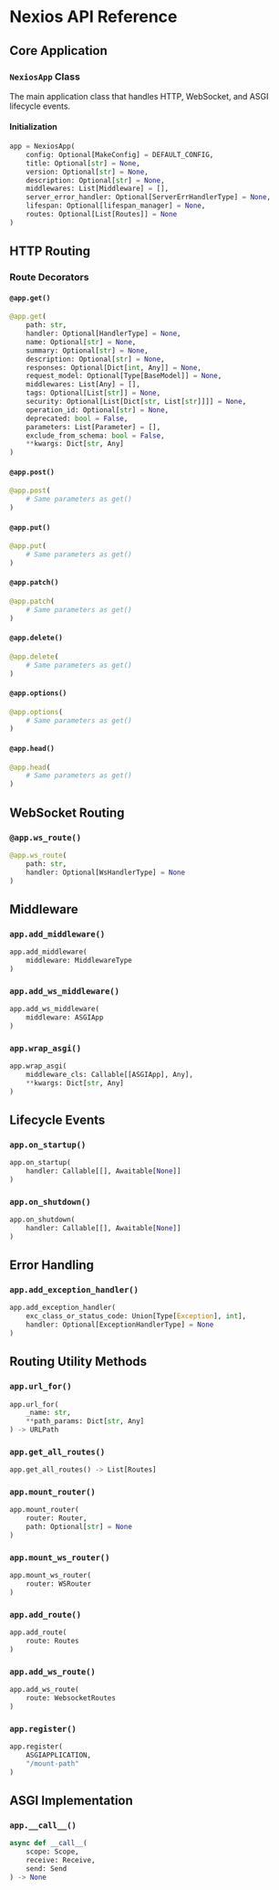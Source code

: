 # Nexios API Reference 

## Core Application 

### `NexiosApp` Class

The main application class that handles HTTP, WebSocket, and ASGI lifecycle events.

#### Initialization
```python
app = NexiosApp(
    config: Optional[MakeConfig] = DEFAULT_CONFIG,
    title: Optional[str] = None,
    version: Optional[str] = None,
    description: Optional[str] = None,
    middlewares: List[Middleware] = [],
    server_error_handler: Optional[ServerErrHandlerType] = None,
    lifespan: Optional[lifespan_manager] = None,
    routes: Optional[List[Routes]] = None
)
```

## HTTP Routing 

### Route Decorators

#### `@app.get()`
```python
@app.get(
    path: str,
    handler: Optional[HandlerType] = None,
    name: Optional[str] = None,
    summary: Optional[str] = None,
    description: Optional[str] = None,
    responses: Optional[Dict[int, Any]] = None,
    request_model: Optional[Type[BaseModel]] = None,
    middlewares: List[Any] = [],
    tags: Optional[List[str]] = None,
    security: Optional[List[Dict[str, List[str]]]] = None,
    operation_id: Optional[str] = None,
    deprecated: bool = False,
    parameters: List[Parameter] = [],
    exclude_from_schema: bool = False,
    **kwargs: Dict[str, Any]
)
```

#### `@app.post()`
```python
@app.post(
    # Same parameters as get()
)
```

#### `@app.put()`
```python
@app.put(
    # Same parameters as get()
)
```

#### `@app.patch()`
```python
@app.patch(
    # Same parameters as get()
)
```

#### `@app.delete()`
```python
@app.delete(
    # Same parameters as get()
)
```

#### `@app.options()`
```python
@app.options(
    # Same parameters as get()
)
```

#### `@app.head()`
```python
@app.head(
    # Same parameters as get()
)
```

## WebSocket Routing 

### `@app.ws_route()`
```python
@app.ws_route(
    path: str,
    handler: Optional[WsHandlerType] = None
)
```

## Middleware 

### `app.add_middleware()`
```python
app.add_middleware(
    middleware: MiddlewareType
)
```

### `app.add_ws_middleware()`
```python
app.add_ws_middleware(
    middleware: ASGIApp
)
```

### `app.wrap_asgi()`
```python
app.wrap_asgi(
    middleware_cls: Callable[[ASGIApp], Any],
    **kwargs: Dict[str, Any]
)
```

## Lifecycle Events 

### `app.on_startup()`
```python
app.on_startup(
    handler: Callable[[], Awaitable[None]]
)
```

### `app.on_shutdown()`
```python
app.on_shutdown(
    handler: Callable[[], Awaitable[None]]
)
```

## Error Handling 

### `app.add_exception_handler()`
```python
app.add_exception_handler(
    exc_class_or_status_code: Union[Type[Exception], int],
    handler: Optional[ExceptionHandlerType] = None
)
```

## Routing Utility Methods 

### `app.url_for()`
```python
app.url_for(
    _name: str,
    **path_params: Dict[str, Any]
) -> URLPath
```

### `app.get_all_routes()`
```python
app.get_all_routes() -> List[Routes]
```

### `app.mount_router()`
```python
app.mount_router(
    router: Router,
    path: Optional[str] = None
)
```

### `app.mount_ws_router()`
```python
app.mount_ws_router(
    router: WSRouter
)
```

### `app.add_route()`
```python
app.add_route(
    route: Routes
)
```

### `app.add_ws_route()`
```python
app.add_ws_route(
    route: WebsocketRoutes
)
```

### `app.register()`

```python
app.register(
    ASGIAPPLICATION,
    "/mount-path"
)
```

## ASGI Implementation 

### `app.__call__()`
```python
async def __call__(
    scope: Scope,
    receive: Receive,
    send: Send
) -> None
```
